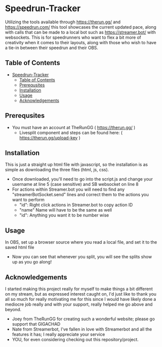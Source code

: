 # Speedrun-Tracker
Utilizing the tools available through https://therun.gg/ and https://speedrun.com/ this tool showcases the current updated pace, along with calls that can be made to a local bot such as https://streamer.bot/ with websockets.
This is for speedrunners who want to flex a bit more of creativity when it comes to their layouts, along with those who wish to have a tie-in between their speedrun and their OBS.

## Table of Contents

- [Speedrun-Tracker](#Speedrun-Tracker)
  - [Table of Contents](#table-of-contents)
  - [Prerequsites](#prerequsites)
  - [Installation](#installation)
  - [Usage](#usage)
  - [Acknowledgements](#acknowledgements)

## Prerequsites

- You must have an account at TheRunGG ( https://therun.gg/ )
  - Livesplit component and steps can be found here: ( https://therun.gg/upload-key )

## Installation

This is just a straight up html file with javascript, so the installation is as simple as downloading the three files (html, js, css).
  - Once downloaded, you'll need to go into the script.js and change your username at line 5 (case sensitive) and SB websocket on line 8 
  - For actions within Streamer.bot you will need to find any "streamerBotSocket.send" lines and correct them to the actions you want to perform
    - "id": Right click actions in Streamer.bot to copy action ID
    - "name" Name will have to be the same as well
    - "id": Anything you want it to be number wise

## Usage

In OBS, set up a browser source where you read a local file, and set it to the saved html file
  - Now you can see that whenever you split, you will see the splits show up as you go along!
  
## Acknowledgements

I started making this project really for myself to make things a bit different on my stream, but as expressed interest caught on, I'd just like to thank you all so much for really motivating me for this since I would have likely done a mediocre job really and with your support, really helped me go above and beyond.
  - Joey from TheRunGG for creating such a wonderful website; please go support that GIGACHAD
  - Nate from Streamerbot, I've fallen in love with Streamerbot and all the features it has; I really appreciate your service
  - YOU, for even considering checking out this repository/project.
